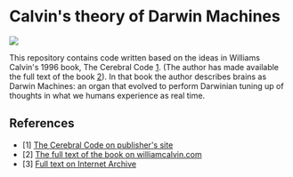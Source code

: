 # Calvin's theory of Darwin Machines

![](http://williamcalvin.com/img/bk9.jpg)

This repository contains code written based on the ideas in Williams
Calvin's 1996 book, The Cerebral Code [1](#ref_1).  (The author has
made available the full text of the book [2](#ref_2)).  In that book
the author describes brains as Darwin Machines: an organ that evolved
to perform Darwinian tuning up of thoughts in what we humans
experience as real time.

## References

- <a name="ref_1"/>[1] [The Cerebral Code on publisher's site](https://mitpress.mit.edu/books/cerebral-code)
- <a name="ref_2"/>[2] [The full text of the book on williamcalvin.com](http://williamcalvin.com/bk9/)
- <a name="ref_3"/>[3] [Full text on Internet Archive](https://web.archive.org/web/20190807044621/williamcalvin.com/bk9)
